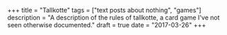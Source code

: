 +++
title = "Tallkotte"
tags = ["text posts about nothing", "games"]
description = "A description of the rules of tallkotte, a card game I've not seen otherwise documented."
draft = true
date = "2017-03-26"
+++
